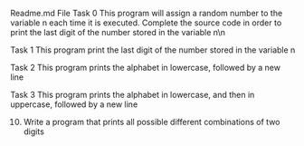 Readme.md File
Task 0 This program will assign a random number to the variable n each time it is executed. Complete the source code in order to print the last digit of the number stored in the variable n\n

Task 1 This program print the last digit of the number stored in the variable n

Task 2 This program prints the alphabet in lowercase, followed by a new line

Task 3 This program prints the alphabet in lowercase, and then in uppercase, followed by a new line

10. Write a program that prints all possible different combinations of two digits
